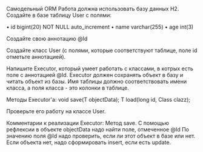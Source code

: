 Самодельный ORM
Работа должна использовать базу данных H2.
Создайте в базе таблицу User с полями:

• id bigint(20) NOT NULL auto_increment
• name varchar(255)
• age int(3)

Создайте свою аннотацию @Id

Создайте класс User (с полями, которые соответствуют таблице, поле id отметьте аннотацией).

Напишите Executor, который умеет работать с классами, в котрых есть поле с аннотацией @Id.
Executor должен сохранять объект в базу и читать объект из базы.
Имя таблицы должно соответствовать имени класса, а поля класса - это колонки в таблице.

Методы Executor'а:
void save(T objectData);
<T> T load(long id, Class<T> clazz);

Проверьте его работу на классе User.

Комментарии к реализации Executor:
Метод save.
С помощью рефлексии в объекте objectData надо найти поле, отмеченное @Id
По значению поля @Id надо проверить, если ли этот объект в базе или нет.
Если объекта нет, надо сформировать insert, если есть update.